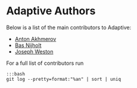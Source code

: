 # Adaptive Authors
Below is a list of the main contributors to Adaptive:

+ [Anton Akhmerov](<https://antonakhmerov.org>)
+ [Bas Nijholt](<http://nijho.lt>)
+ [Joseph Weston](<https://joseph.weston.cloud>)

For a full list of contributors run

    :::bash
    git log --pretty=format:"%an" | sort | uniq
